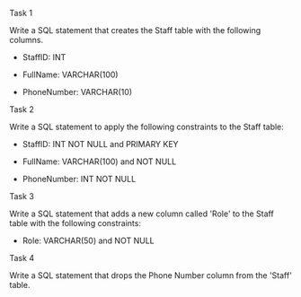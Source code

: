 Task 1

Write a SQL statement that creates the Staff table with the following columns.

- StaffID: INT

- FullName: VARCHAR(100)

- PhoneNumber: VARCHAR(10)


Task 2

Write a SQL statement to apply the following constraints to the Staff table:

- StaffID: INT NOT NULL and PRIMARY KEY

- FullName: VARCHAR(100) and NOT NULL

- PhoneNumber: INT NOT NULL


Task 3

Write a SQL statement that adds a new column called 'Role' to the Staff table with the following constraints:

- Role: VARCHAR(50) and NOT NULL


Task 4

Write a SQL statement that drops the Phone Number column from the 'Staff' table.


